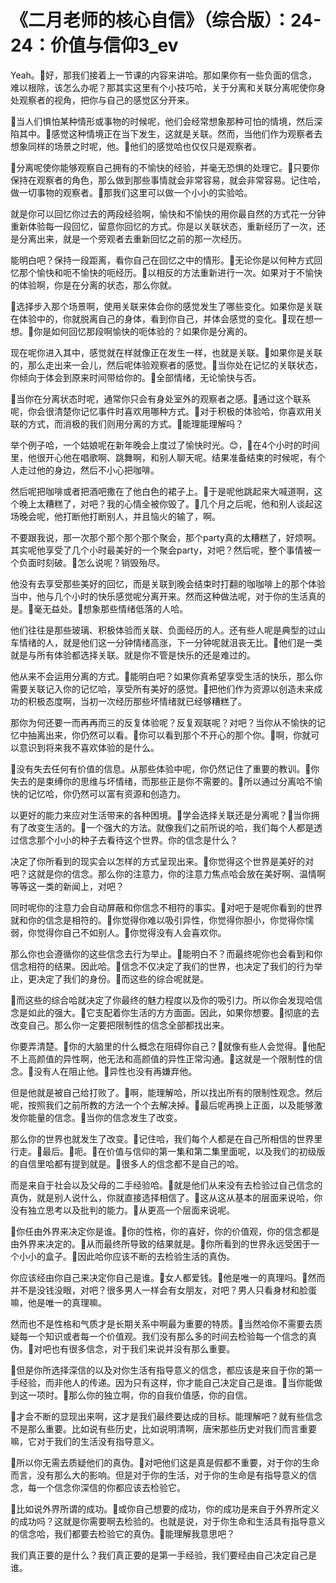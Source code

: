 # 《二月老师的核心自信》（综合版）：24-24：价值与信仰3_ev

Yeah。🎼好，那我们接着上一节课的内容来讲哈。那如果你有一些负面的信念，难以根除，该怎么办呢？那其实这里有个小技巧哈，关于分离和关联分离呢使你身处观察者的视角，把你与自己的感觉区分开来。

🎼当人们惧怕某种情形或事物的时候呢，他们会经常想象那种可怕的情境，然后深陷其中。🎼感觉这种情境正在当下发生，这就是关联。然而，当他们作为观察者去想象同样的场景之时呢，他。🎼他们的感觉哈也仅仅只是观察者。

🎼分离呢使你能够观察自己拥有的不愉快的经验，并毫无恐惧的处理它。🎼只要你保持在观察者的角色，那么做到那些事情就会非常容易，就会非常容易。记住哈，做一切事物的观察者。🎼那我们这里可以做一个小小的实验哈。

就是你可以回忆你过去的两段经验啊，愉快和不愉快的用你最自然的方式花一分钟重新体验每一段回忆，留意你回忆的方式。你是以关联状态，重新经历了一次，还是分离出来，就是一个旁观者去重新回忆之前的那一次经历。

能明白吧？保持一段距离，看你自己在回忆之中的情形。🎼无论你是以何种方式回忆那个愉快和呃不愉快的呃经历。🎼以相反的方法重新进行一次。如果对于不愉快的体验啊，你是在分离的状态，那么你就。

🎼选择步入那个场景啊，使用关联来体会你的感觉发生了哪些变化。如果你是关联在体验中的，你就脱离自己的身体，看到你自己，并体会感觉的变化。🎼现在想一想。🎼你是如何回忆那段啊愉快的呃体验的？如果你是分离的。

现在呢你进入其中，感觉就在样就像正在发生一样，也就是关联。🎼如果你是关联的，那么走出来一会儿，然后呢体验观察者的感觉。🎼当你处在记忆的关联状态，你倾向于体会到原来时间带给你的。🎼全部情绪，无论愉快与否。

🎼当你在分离状态时呢，通常你只会有身处室外的观察者之感。🎼通过这个联系呢，你会很清楚你记忆事件时喜欢用哪种方式。🎼对于积极的体验哈，你喜欢用关联的方式，而消极的我们则用分离的方式。🎼能理能理解吗？

举个例子哈，一个姑娘呢在新年晚会上度过了愉快时光。😊，🎼在4个小时的时间里，他很开心他在唱歌啊、跳舞啊，和别人聊天呢。结果准备结束的时候呢，有个人走过他的身边，然后不小心把咖啡。

然后呢把咖啡或者把酒吧撒在了他白色的裙子上。🎼于是呢他跳起来大喊道啊，这个晚上太糟糕了，对吧？我的心情全被你毁了。🎼几个月之后呢，他和别人谈起这场晚会呢，他打断他打断别人，并且恼火的输了，啊。

不要跟我说，那一次那个那个那个那个聚会，那个party真的太糟糕了，好烦啊。其实呢他享受了几个小时最美好的一个聚会party，对吧？然后呢，整个事情被一个负面时刻破。🎼怎么说呢？销毁殆尽。

他没有去享受那些美好的回忆，而是关联到晚会结束时打翻的咖咖啡上的那个体验当中，他与几个小时的快乐感觉呢分离开来。然而这种做法呢，对于你的生活真的是。🎼毫无益处。🎼想象那些情绪低落的人哈。

他们往往是那些玻璃、积极体验而关联、负面经历的人。还有些人呢是典型的过山车情绪的人，就是他们这一分钟情绪高涨，下一分钟呢就沮丧无比。🎼他们是一类就是与所有体验都选择关联。就是你不管是快乐的还是难过的。

他从来不会运用分离的方式。🎼能明白吧？如果你真希望享受生活的快乐，那么你需要关联记入你的记忆哈，享受所有美好的感觉。🎼把他们作为资源以创造未来成功的积极态度啊，当初一次经历那些坏情绪就已经够糟糕了。

那你为何还要一而再再而三的反复体验呢？反复观联呢？对吧？当你从不愉快的记忆中抽离出来，你仍然可以看。🎼你可以看到那个不开心的那个你。🎼啊，你就可以意识到将来我不喜欢体验的是什么。

🎼没有失去任何有价值的信息。从那些体验中呢，你仍然记住了重要的教训。🎼你失去的是束缚你的思维与坏情绪，而那些正是你不需要的。🎼所以通过分离哈不愉快的记忆哈，你仍然可以富有资源和创造力。

以更好的能力来应对生活带来的各种困境。🎼学会选择关联还是分离呢？🎼当你拥有了改变生活的。🎼一个强大的方法。就像我们之前所说的哈，我们每个人都是透过信念那个小小的种子去看待这个世界。你的信念是什么？

决定了你所看到的现实会以怎样的方式呈现出来。🎼你觉得这个世界是美好的对吧？这就是你的信念。那么你的注意力，你的注意力焦点哈会放在美好啊、温情啊等等这一类的新闻上，对吧？

同时呢你的注意力会自动屏蔽和你信念不相符的事实。🎼对吧于是呢你看到的世界就和你的信念是相符的。🎼你觉得你难以吸引异性，你觉得你胆小，你觉得你懦弱，你觉得你自己不如别人。🎼你觉得没有人会喜欢你。

那么你也会遵循你的这些信念去行为举止。🎼能明白不？而最终呢你也会看到和你信念相符的结果。因此哈。🎼信念不仅决定了我们的世界，也决定了我们的行为举止，更决定了我们的身份。🎼而这些的综合呢就是。

🎼而这些的综合哈就决定了你最终的魅力程度以及你的吸引力。所以你会发现哈信念是如此的强大。🎼它支配着你生活的方方面面。因此，如果你想要。🎼彻底的去改变自己。那么你一定要把限制性的信念全部都找出来。

你要弄清楚。🎼你的大脑里的什么概念在阻碍你自己？🎼就像有些人会觉得。🎼他配不上高颜值的异性啊，他无法和高颜值的异性正常沟通。🎼这就是一个限制性的信念。🎼没有人在阻止他。🎼异性也没有再嫌弃他。

但是他就是被自己给打败了。🎼啊，能理解哈，所以找出所有的限制性观念。然后呢，按照我们之前所教的方法一个个去解决掉。🎼最后呢再换上正面，以及能够激发你能量的信念。🎼当你的信念发生了改变。

那么你的世界也就发生了改变。🎼记住哈，我们每个人都是在自己所相信的世界里行走。🎼最后。🎼呃。🎼在价值与信仰的第一集和第二集里面呢，以及我们的初级版的自信里哈都有提到就是。🎼很多人的信念都不是自己的哈。

而是来自于社会以及父母的二手经验哈。🎼就是他们从来没有去检验过自己信念的真伪，就是别人说什么，你就直接选择相信了。🎼这从这从基本的层面来说哈，你没有独立思考以及批判的能力。🎼从更高一个层面来说呢。

🎼你任由外界来决定你是谁。🎼你的性格，你的喜好，你的价值观，你的信念都是由外界来决定的。🎼从而最终所导致的结果就是。🎼你所看到的世界永远受困于一个小小的盒子。🎼因此哈你应该不断的去检验生活的真伪。

你应该经由你自己来决定你自己是谁。🎼女人都爱钱。🎼他是唯一的真理吗。🎼然而并不是没钱没眼，对吧？很多男人一样会有女朋友，对吧？男人只看身材和脸蛋嘛，他是唯一的真理嘛。

然而也不是性格和气质才是长期关系中啊最为重要的特质。🎼当然哈你不需要去质疑每一个知识或者每一个价值观。我们没有那么多的时间去检验每一个信念的真伪。🎼对吧也有很多信念，对于我们来说并没有那么重要。

🎼但是你所选择深信的以及对你生活有指导意义的信念，都应该是来自于你的第一手经验，而非他人的传递。因为只有这样，你才能自己决定自己是谁。🎼当你能做到这一项时。🎼那么你的独立啊，你的自我价值感，你的自信。

🎼才会不断的显现出来啊，这才是我们最终要达成的目标。能理解吧？就有些信念不是那么重要。比如说有些历史，比如说明清啊，唐宋那些历史对我们而言重要嘛，它对于我们的生活没有指导意义。

🎼所以你无需去质疑他们的真伪。🎼对吧他们这是真是假都不重要，对于你的生命而言，没有那么大的影响。但是对于你的生活，对于你的生命是有指导意义的信念，每一个信念你深信的你都应该去检验它。

🎼比如说外界所谓的成功。🎼或你自己想要的成功，你的成功是来自于外界所定义的成功吗？这就是你需要啊去检验的。也就是说，对于你生命和生活具有指导意义的信念哈，我们都要去检验它的真伪。🎼能理解我意思吧？

我们真正要的是什么？我们真正要的是第一手经验，我们要经由自己决定自己是谁。